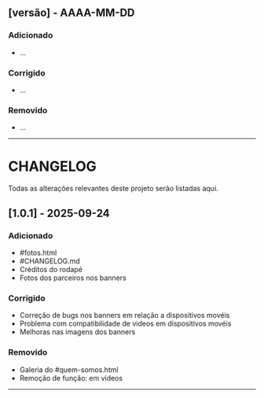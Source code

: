 ## [versão] - AAAA-MM-DD
### Adicionado
- ...
### Corrigido
- ...
### Removido
- ...

-------------------------------------------------
# CHANGELOG

Todas as alterações relevantes deste projeto serão listadas aqui.

## [1.0.1] - 2025-09-24
### Adicionado
- #fotos.html
- #CHANGELOG.md
- Créditos do rodapé
- Fotos dos parceiros nos banners

### Corrigido
- Correção de bugs nos banners em relação a dispositivos movéis
- Problema com compatibilidade de videos em dispositivos movéis
- Melhoras nas imagens dos banners

### Removido
- Galeria do #quem-somos.html
- Remoção de função: <autoplay> em videos

------------------------